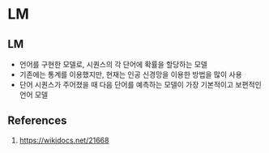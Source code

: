 # LM

## LM

- 언어를 구현한 모델로, 시퀀스의 각 단어에 확률을 할당하는 모델
- 기존에는 통계를 이용했지만, 현재는 인공 신경망을 이용한 방법을 많이 사용
- 단어 시퀀스가 주어졌을 때 다음 단어를 예측하는 모델이 가장 기본적이고 보편적인 언어 모델

## References

1. https://wikidocs.net/21668
